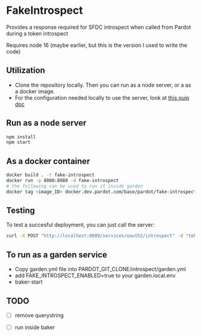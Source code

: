 # FakeIntrospect

Provides a response required for SFDC introspect when called from Pardot during a token introspect

Requires node 16 (maybe earlier, but this is the version I used to write the code)

## Utilization

- Clone the repository locally. Then you can run as a node server, or a as a docker image. 
- For the configuration needed locally to use the server, look at [this quip doc](https://salesforce.quip.com/e16wAOD5ZsZz)
  
## Run as a node server

```bash
npm install
npm start
```
  
## As a docker container

```bash
docker build . -t fake-introspect
docker run -p 8080:8080 -d fake-introspect
# the following can be used to run it inside garden
docker tag <image_ID> docker.dev.pardot.com/base/pardot/fake-introspect:latest
```

## Testing

To test a succesful deployment, you can just call the server:

```bash
curl -X POST "http://localhost:8080/services/oauth2/introspect" -d "token=CustomToken3"
```

## To run as a garden service
- Copy garden.yml file into PARDOT_GIT_CLONE/introspect/garden.yml
- add FAKE_INTROSPECT_ENABLED=true to your garden.local.env
- baker-start

## TODO

- [ ] remove querystring
- [ ] run inside baker

